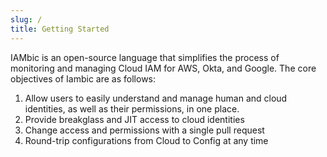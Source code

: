 ```yaml
---
slug: /
title: Getting Started
---
```


IAMbic is an open-source language that simplifies the process of monitoring and managing Cloud IAM for AWS, Okta, and Google. The core objectives of Iambic are as follows:

1. Allow users to easily understand and manage human and cloud identities, as well as their permissions, in one place.
2. Provide breakglass and JIT access to cloud identities
3. Change access and permissions with a single pull request
4. Round-trip configurations from Cloud to Config at any time

